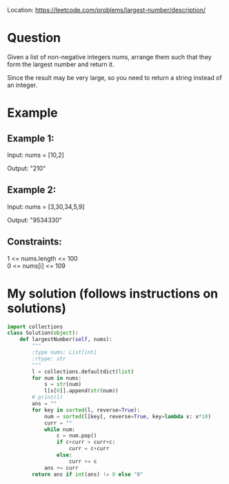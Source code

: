 Location: https://leetcode.com/problems/largest-number/description/
# Question
Given a list of non-negative integers nums, arrange them such that they form the largest number and return it.

Since the result may be very large, so you need to return a string instead of an integer.

 
# Example

## Example 1:

Input: nums = [10,2]

Output: "210"

## Example 2:

Input: nums = [3,30,34,5,9]

Output: "9534330"
 
## Constraints:

1 <= nums.length <= 100\
0 <= nums[i] <= 109
 

# My solution (follows instructions on solutions)
```python
import collections
class Solution(object):
    def largestNumber(self, nums):
        """
        :type nums: List[int]
        :rtype: str
        """
        l = collections.defaultdict(list)
        for num in nums:
            s = str(num)
            l[s[0]].append(str(num))
        # print(l)
        ans = ""
        for key in sorted(l, reverse=True):
            num = sorted(l[key], reverse=True, key=lambda x: x*10)
            curr = ""
            while num:
                c = num.pop()
                if c+curr > curr+c:
                    curr = c+curr
                else:
                    curr += c
            ans += curr
        return ans if int(ans) != 0 else "0"
```
